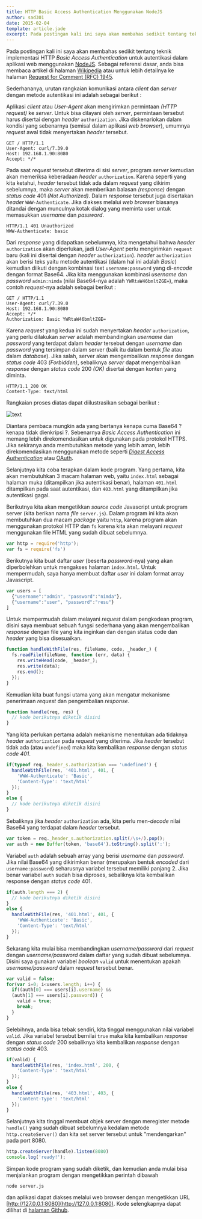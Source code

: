 ```yaml
---
title: HTTP Basic Access Authentication Menggunakan NodeJS
author: sad301
date: 2015-02-04
template: article.jade
excerpt: Pada postingan kali ini saya akan membahas sedikit tentang teknik implementasi HTTP _Basic Access Authentication_ untuk autentikasi dalam aplikasi web menggunakan [NodeJS](http://nodejs.org)
---
```


Pada postingan kali ini saya akan membahas sedikit tentang teknik implementasi HTTP _Basic Access Authentication_ untuk autentikasi dalam aplikasi web menggunakan [NodeJS](http://nodejs.org). Sebagai referensi dasar, anda bisa membaca artikel di halaman [Wikipedia](http://en.wikipedia.org/wiki/Basic_access_authentication) atau untuk lebih detailnya ke halaman [Request for Comment (RFC) 1945](http://tools.ietf.org/html/rfc1945#section-11.1).

<span class="more"></span>

Sederhananya, urutan rangkaian komunikasi antara _client_ dan _server_ dengan metode autentikasi ini adalah sebagai berikut :

Aplikasi _client_ atau _User-Agent_ akan mengirimkan permintaan _(HTTP request)_ ke _server_. Untuk bisa dilayani oleh _server_, permintaan tersebut harus disertai dengan _header_ `authorization`. Jika diskenariokan dalam kondisi yang sebenarnya (semisal dalam aplikasi _web browser_), umumnya _request_ awal tidak menyertakan _header_ tersebut.

```http
GET / HTTP/1.1
User-Agent: curl/7.39.0
Host: 192.168.1.90:8080
Accept: */*
```

Pada saat _request_ tersebut diterima di sisi _server_, program _server_ kemudian akan memeriksa keberadaan _header_ `authorization`. Karena seperti yang kita ketahui, _header_ tersebut tidak ada dalam _request_ yang dikirim sebelumnya, maka _server_ akan memberikan balasan _(response)_ dengan _status code_ 401 _(Not Authorized)_. Dalam _response_ tersebut juga disertakan _header_ `WWW-Authenticate`. Jika diakses melalui _web browser_ biasanya ditandai dengan munculnya kotak dialog yang meminta user untuk memasukkan _username_ dan _password_.

```http
HTTP/1.1 401 Unauthorized
WWW-Authenticate: basic
```

Dari _response_ yang didapatkan sebelumnya, kita mengetahui bahwa _header_ `authorization` akan diperlukan, jadi _User-Agent_ perlu mengirimkan `request` baru (kali ini disertai dengan _header_ `authorization`). _header_ `authorization` akan berisi teks yaitu metode autentikasi (dalam hal ini adalah _Basic_) kemudian diikuti dengan kombinasi text `username:password` yang di-_encode_ dengan format Base64. Jika kita menggunakan kombinasi _username_ dan _password_ `admin:nimda` (nilai Base64-nya adalah `YWRtaW46bmltZGE=`), maka contoh _request_-nya adalah sebagai berikut :

```http
GET / HTTP/1.1
User-Agent: curl/7.39.0
Host: 192.168.1.90:8080
Accept: */*
Authorization: Basic YWRtaW46bmltZGE=
```

Karena _request_ yang kedua ini sudah menyertakan _header_ `authorization`, yang perlu dilakukan _server_ adalah membandingkan _username_ dan _password_ yang terdapat dalam _header_ tersebut dengan _username_ dan _password_ yang tersimpan dalam server (baik itu dalam bentuk _file_ atau dalam _database_). Jika salah, server akan mengembalikan _response_ dengan _status code_ 403 _(Forbidden)_, sebaliknya _server_ dapat mengembalikan _response_ dengan _status code_ 200 _(OK)_ disertai dengan konten yang diminta.

```http
HTTP/1.1 200 OK
Content-Type: text/html
```

Rangkaian proses diatas dapat diilustrasikan sebagai berikut :

<p class="img-container"><img align="middle" src="https://lh3.googleusercontent.com/-W0J_93BPAqk/VNHw8G7MPoI/AAAAAAAAODI/wB0VV7eu08Q/s2048-Ic42/HTTP%252520Basic%252520Authentication.png" alt="text"/></p>

Diantara pembaca mungkin ada yang bertanya kenapa cuma Base64 ? kenapa tidak dienkripsi ?. Sebenarnya _Basic Access Authentication_ ini memang lebih direkomendasikan untuk digunakan pada protokol HTTPS. Jika sekiranya anda membutuhkan metode yang lebih aman, lebih direkomendasikan menggunakan metode seperti [_Digest Access Authentication_](https://en.wikipedia.org/wiki/Digest_access_authentication) atau [OAuth](https://en.wikipedia.org/wiki/OAuth).

Selanjutnya kita coba terapkan dalam kode program. Yang pertama, kita akan membutuhkan 3 macam halaman web, yaitu `index.html` sebagai halaman muka (ditampilkan jika autentikasi benar), halaman `401.html` ditampilkan pada saat autentikasi, dan `403.html` yang ditampilkan jika autentikasi gagal.

Berikutnya kita akan mengetikkan _source code_ Javascript untuk program server (kita berikan nama _file_ `server.js`). Dalam program ini kita akan membutuhkan dua macam _package_ yaitu `http`, karena program akan menggunakan protokol HTTP dan `fs` karena kita akan melayani _request_ menggunakan file HTML yang sudah dibuat sebelumnya.

```javascript
var http = require('http');
var fs = require('fs')
```

Berikutnya kita buat daftar _user_ (beserta _password_-nya) yang akan diperbolehkan untuk mengakses halaman `index.html`. Untuk mempermudah, saya hanya membuat daftar _user_ ini dalam format array Javascript.

```javascript
var users = [
  {"username":"admin", "password":"nimda"},
  {"username":"user", "password":"resu"}
]
```

Untuk mempermudah dalam melayani _request_ dalam pengkodean program, disini saya membuat sebuah fungsi sederhana yang akan mengembalikan _response_ dengan file yang kita inginkan dan dengan status code dan _header_ yang bisa disesuaikan.

```javascript
function handleWithFile(res, fileName, code, _header_) {
  fs.readFile(fileName, function (err, data) {
    res.writeHead(code, _header_);
    res.write(data);
    res.end();
  });
}
```

Kemudian kita buat fungsi utama yang akan mengatur mekanisme penerimaan _request_ dan pengembalian _response_.

```javascript
function handle(req, res) {
  // kode berikutnya diketik disini
}
```

Yang kita perlukan pertama adalah mekanisme menentukan ada tidaknya _header_ `authorization` pada _request_ yang diterima. Jika _header_ tersebut tidak ada (atau `undefined`) maka kita kembalikan _response_ dengan _status code 401_.

```javascript
if(typeof req._header_s.authorization === 'undefined') {
  handleWithFile(res, '401.html', 401, {
    'WWW-Authenticate': 'Basic',
    'Content-Type': 'text/html'
  });
}
else {
  // kode berikutnya diketik disini
}
```

Sebaliknya jika _header_ `authorization` ada, kita perlu men-_decode_ nilai Base64 yang terdapat dalam _header_ tersebut.

```javascript
var token = req._header_s.authorization.split(/\s+/).pop();
var auth = new Buffer(token, 'base64').toString().split(':');
```

Variabel `auth` adalah sebuah array yang berisi _username_ dan _password_. Jika nilai Base64 yang dikirimkan benar (merupakan bentuk _encoded_ dari `username:password`) seharusnya variabel tersebut memiliki panjang 2. Jika benar variabel `auth` sudah bisa diproses, sebaliknya kita kembalikan response dengan _status code_ 401.

```javascript
if(auth.length === 2) {
  // kode berikutnya diketik disini
}
else {
  handleWithFile(res, '401.html', 401, {
    'WWW-Authenticate': 'Basic',
    'Content-Type': 'text/html'
  });
}
```

Sekarang kita mulai bisa membandingkan _username/password_ dari _request_ dengan _username/password_ dalam daftar yang sudah dibuat sebelumnya. Disini saya gunakan variabel _boolean_ `valid` untuk menentukan apakah _username/password_ dalam _request_ tersebut benar.

```javascript
var valid = false;
for(var i=0; i<users.length; i++) {
  if((auth[0] === users[i].username) &&
  (auth[1] === users[i].password)) {
    valid = true;
    break;
  }
}
```

Selebihnya, anda bisa tebak sendiri, kita tinggal menggunakan nilai variabel `valid`. Jika variabel tersebut bernilai `true` maka kita kembalikan _response_ dengan _status code_ 200 sebaliknya kita kembalikan _response_ dengan _status code_ 403.

```javascript
if(valid) {
  handleWithFile(res, 'index.html', 200, {
    'Content-Type': 'text/html'
  });
}
else {
  handleWithFile(res, '403.html', 403, {
    'Content-Type': 'text/html'
  });
}
```

Selanjutnya kita tinggal membuat objek server dengan meregister metode `handle()` yang sudah dibuat sebelumnya kedalam metode `http.createServer()` dan kita set server tersebut untuk "mendengarkan" pada port 8080.

```javascript
http.createServer(handle).listen(8080)
console.log('ready!');
```

Simpan kode program yang sudah diketik, dan kemudian anda mulai bisa menjalankan program dengan mengetikkan perintah dibawah

```
node server.js
```

dan aplikasi dapat diakses melalui web browser dengan mengetikkan URL [http://127.0.0.1:8080](http://127.0.0.1:8080). Kode selengkapnya dapat dilihat di [halaman Github](https://github.com/sad301/http-basic-auth-sample).